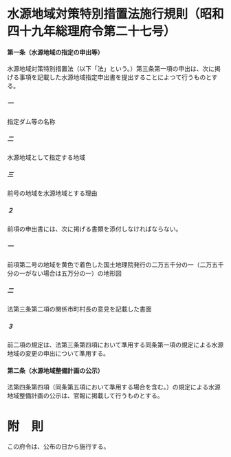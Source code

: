 # 水源地域対策特別措置法施行規則（昭和四十九年総理府令第二十七号）
#### 第一条（水源地域の指定の申出等）
水源地域対策特別措置法（以下「法」という。）第三条第一項の申出は、次に掲げる事項を記載した水源地域指定申出書を提出することによつて行うものとする。
##### 一
指定ダム等の名称
##### 二
水源地域として指定する地域
##### 三
前号の地域を水源地域とする理由
##### ２
前項の申出書には、次に掲げる書類を添付しなければならない。
##### 一
前項第二号の地域を黄色で着色した国土地理院発行の二万五千分の一（二万五千分の一がない場合は五万分の一）の地形図
##### 二
法第三条第二項の関係市町村長の意見を記載した書面
##### ３
前二項の規定は、法第三条第四項において準用する同条第一項の規定による水源地域の変更の申出について準用する。
#### 第二条（水源地域整備計画の公示）
法第四条第四項（同条第五項において準用する場合を含む。）の規定による水源地域整備計画の公示は、官報に掲載して行うものとする。
# 附　則
この府令は、公布の日から施行する。
